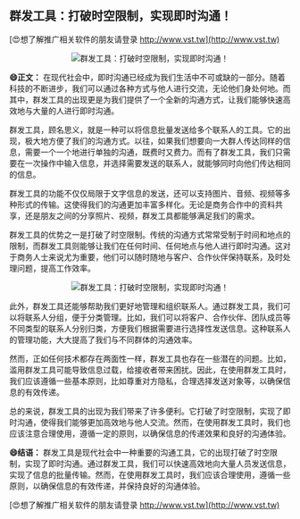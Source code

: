 ## **群发工具：打破时空限制，实现即时沟通！**

[😍想了解推广相关软件的朋友请登录 http://www.vst.tw](http://www.vst.tw)

 <center><img src="https://vst.tw/MP4/tuiguang/png/3.png" alt="群发工具：打破时空限制，实现即时沟通！"></center>

**😄正文：**
在现代社会中，即时沟通已经成为我们生活中不可或缺的一部分。随着科技的不断进步，我们可以通过各种方式与他人进行交流，无论他们身处何地。而其中，群发工具的出现更是为我们提供了一个全新的沟通方式，让我们能够快速高效地与大量的人进行即时沟通。

群发工具，顾名思义，就是一种可以将信息批量发送给多个联系人的工具。它的出现，极大地方便了我们的沟通方式。以往，如果我们想要向一大群人传达同样的信息，需要一个一个地进行单独的沟通，既费时又费力。而有了群发工具，我们只需要在一次操作中输入信息，并选择需要发送的联系人，就能够同时向他们传达相同的信息。

群发工具的功能不仅仅局限于文字信息的发送，还可以支持图片、音频、视频等多种形式的传输。这使得我们的沟通更加丰富多样化。无论是商务合作中的资料共享，还是朋友之间的分享照片、视频，群发工具都能够满足我们的需求。

群发工具的优势之一是打破了时空限制。传统的沟通方式常常受制于时间和地点的限制，而群发工具则能够让我们在任何时间、任何地点与他人进行即时沟通。这对于商务人士来说尤为重要，他们可以随时随地与客户、合作伙伴保持联系，及时处理问题，提高工作效率。

 <center><img src="https://vst.tw/MP4/tuiguang/png/7.png" alt="群发工具：打破时空限制，实现即时沟通！"></center>

此外，群发工具还能够帮助我们更好地管理和组织联系人。通过群发工具，我们可以将联系人分组，便于分类管理。比如，我们可以将客户、合作伙伴、团队成员等不同类型的联系人分别归类，方便我们根据需要进行选择性发送信息。这种联系人的管理功能，大大提高了我们与不同群体的沟通效率。

然而，正如任何技术都存在两面性一样，群发工具也存在一些潜在的问题。比如，滥用群发工具可能导致信息过载，给接收者带来困扰。因此，在使用群发工具时，我们应该遵循一些基本原则，比如尊重对方隐私，合理选择发送对象等，以确保信息的有效传递。

总的来说，群发工具的出现为我们带来了许多便利。它打破了时空限制，实现了即时沟通，使得我们能够更加高效地与他人交流。然而，在使用群发工具时，我们也应该注意合理使用，遵循一定的原则，以确保信息的传递效果和良好的沟通体验。

**😄结语：**
群发工具是现代社会中一种重要的沟通工具，它的出现打破了时空限制，实现了即时沟通。通过群发工具，我们可以快速高效地向大量人员发送信息，实现了信息的批量传输。然而，在使用群发工具时，我们应该合理使用，遵循一些原则，以确保信息的有效传递，并保持良好的沟通体验。

[😍想了解推广相关软件的朋友请登录 http://www.vst.tw](http://www.vst.tw)



